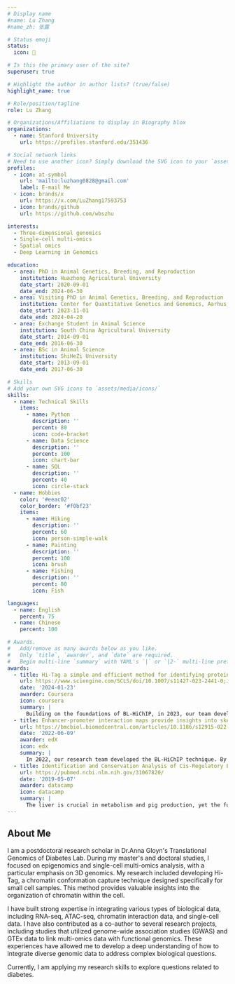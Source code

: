 ```yaml
---
# Display name
#name: Lu Zhang
#name_zh: 张露

# Status emoji
status:
  icon: 🎨

# Is this the primary user of the site?
superuser: true

# Highlight the author in author lists? (true/false)
highlight_name: true

# Role/position/tagline
role: Lu Zhang

# Organizations/Affiliations to display in Biography blox
organizations:
  - name: Stanford University
    url: https://profiles.stanford.edu/351436

# Social network links
# Need to use another icon? Simply download the SVG icon to your `assets/media/icons/` folder.
profiles:
  - icon: at-symbol
    url: 'mailto:luzhang0828@gmail.com'
    label: E-mail Me
  - icon: brands/x
    url: https://x.com/LuZhang17593753
  - icon: brands/github
    url: https://github.com/wbszhu

interests:
  - Three-dimensional genomics
  - Single-cell multi-omics
  - Spatial omics
  - Deep Learning in Genomics

education:
  - area: PhD in Animal Genetics, Breeding, and Reproduction
    institution: Huazhong Agricultural University
    date_start: 2020-09-01
    date_end: 2024-06-30
  - area: Visiting PhD in Animal Genetics, Breeding, and Reproduction
    institution: Center for Quantitative Genetics and Genomics, Aarhus University
    date_start: 2023-11-01
    date_end: 2024-04-20
  - area: Exchange Student in Animal Science
    institution: South China Agricultural University
    date_start: 2014-09-01
    date_end: 2016-06-30
  - area: BSc in Animal Science
    institution: ShiHeZi University
    date_start: 2013-09-01
    date_end: 2017-06-30

# Skills
# Add your own SVG icons to `assets/media/icons/`
skills:
  - name: Technical Skills
    items:
      - name: Python
        description: ''
        percent: 80
        icon: code-bracket
      - name: Data Science
        description: ''
        percent: 100
        icon: chart-bar
      - name: SQL
        description: ''
        percent: 40
        icon: circle-stack
  - name: Hobbies
    color: '#eeac02'
    color_border: '#f0bf23'
    items:
      - name: Hiking
        description: ''
        percent: 60
        icon: person-simple-walk
      - name: Painting
        description: ''
        percent: 100
        icon: brush
      - name: Fishing
        description: ''
        percent: 80
        icon: Fish

languages:
  - name: English
    percent: 75
  - name: Chinese
    percent: 100

# Awards.
#   Add/remove as many awards below as you like.
#   Only `title`, `awarder`, and `date` are required.
#   Begin multi-line `summary` with YAML's `|` or `|2-` multi-line prefix and indent 2 spaces below.
awards:
  - title: Hi-Tag a simple and efficient method for identifying protein-mediated long-range chromatin interactions with low cell numbers
    url: https://www.sciengine.com/SCLS/doi/10.1007/s11427-023-2441-0;JSESSIONID=621f95e0-29ae-4c98-8b27-5aabb650fd6b
    date: '2024-01-23'
    awarder: Coursera
    icon: coursera
    summary: |
      Building on the foundations of BL-HiChIP, in 2023, our team developed Hi-Tag, a new chromatin spatial conformation capture technology tailored for low-cell-number samples. This technology simplifies the experimental process and optimizes the data processing method. It only requires 100,000 cells and allows for the identification of high-confidence chromatin loops mediated by specific histones or transcription factors without the need for additional ChIP-Seq/CUT&Tag data. The Hi-Tag technology was presented through a poster at the 10th International Conference on 3D Genomics in Hangzhou, Zhejiang, where it received appreciation from many researchers.
  - title: Enhancer-promoter interaction maps provide insights into skeletal muscle-related traits in pig genome
    url: https://bmcbiol.biomedcentral.com/articles/10.1186/s12915-022-01322-2
    date: '2022-06-09'
    awarder: edX
    icon: edx
    summary: |
      In 2022, our research team developed the BL-HiChIP technique. By applying this technology in conjunction with GRID-seq and GWAS data, we successfully identified functional genetic variants associated with key agricultural traits, such as KLF6 (related to days to 100 kg), MXRA8 (related to lean meat percentage), and TAF11 (related to loin muscle depth). 
  - title: Identification and Conservation Analysis of Cis-Regulatory Elements in Pig Liver
    url: https://pubmed.ncbi.nlm.nih.gov/31067820/
    date: '2019-05-07'
    awarder: datacamp
    icon: datacamp
    summary: |
      The liver is crucial in metabolism and pig production, yet the functional annotation of pig liver's noncoding regions is underexplored. We identified 102,373 cis-regulatory elements in pig liver, including enhancers, promoters, super-enhancers, and broad H3K4me3 domains, and highlighted 26 core transcription regulatory factors. Our findings showed similarities between pig, human, and cattle cis-regulatory elements. Although only ~30% of pig liver enhancers are functionally conserved in human liver tissue, ~78% of pig liver enhancer orthologues can function in other human tissues. We observed that genes associated with super-enhancers have a higher conservation rate, with ~54% of core regulatory factors being consistent across the liver of these species. This study provides a valuable resource for future gene regulatory research in pigs and enhances our understanding of cis-regulatory element functions across mammals.
---
```


## About Me
I am a postdoctoral research scholar in Dr.Anna Gloyn's Translational Genomics of Diabetes Lab. During my master's and doctoral studies, I focused on epigenomics and single-cell multi-omics analysis, with a particular emphasis on 3D genomics. My research included developing Hi-Tag, a chromatin conformation capture technique designed specifically for small cell samples. This method provides valuable insights into the organization of chromatin within the cell.

I have built strong expertise in integrating various types of biological data, including RNA-seq, ATAC-seq, chromatin interaction data, and single-cell data. I have also contributed as a co-author to several research projects, including studies that utilized genome-wide association studies (GWAS) and GTEx data to link multi-omics data with functional genomics. These experiences have allowed me to develop a deep understanding of how to integrate diverse genomic data to address complex biological questions.

Currently, I am applying my research skills to explore questions related to diabetes.
